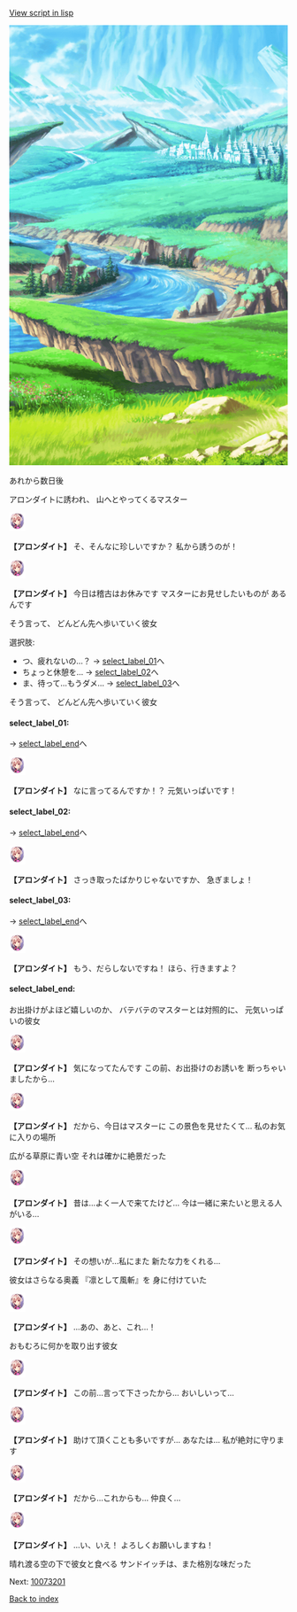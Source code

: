 [View script in lisp](../scripts/10072204.txt)

![plain.png](../images/backgrounds/plain.png)

あれから数日後

アロンダイトに誘われ、
山へとやってくるマスター

<img src="../images/units/100721.png" alt="100721.png" height="34"/>

**【アロンダイト】**
そ、そんなに珍しいですか？
私から誘うのが！

<img src="../images/units/100721.png" alt="100721.png" height="34"/>

**【アロンダイト】**
今日は稽古はお休みです
マスターにお見せしたいものが
あるんです

そう言って、
どんどん先へ歩いていく彼女

選択肢:
- つ、疲れないの…？ → [select_label_01](#select_label_01)へ
- ちょっと休憩を… → [select_label_02](#select_label_02)へ
- ま、待って…もうダメ… → [select_label_03](#select_label_03)へ

そう言って、
どんどん先へ歩いていく彼女

#### select_label_01:
 → [select_label_end](#select_label_end)へ

<img src="../images/units/100721.png" alt="100721.png" height="34"/>

**【アロンダイト】**
なに言ってるんですか！？
元気いっぱいです！

#### select_label_02:
 → [select_label_end](#select_label_end)へ

<img src="../images/units/100721.png" alt="100721.png" height="34"/>

**【アロンダイト】**
さっき取ったばかりじゃないですか、
急ぎましょ！

#### select_label_03:
 → [select_label_end](#select_label_end)へ

<img src="../images/units/100721.png" alt="100721.png" height="34"/>

**【アロンダイト】**
もう、だらしないですね！
ほら、行きますよ？

#### select_label_end:

お出掛けがよほど嬉しいのか、
バテバテのマスターとは対照的に、
元気いっぱいの彼女

<img src="../images/units/100721.png" alt="100721.png" height="34"/>

**【アロンダイト】**
気になってたんです
この前、お出掛けのお誘いを
断っちゃいましたから…

<img src="../images/units/100721.png" alt="100721.png" height="34"/>

**【アロンダイト】**
だから、今日はマスターに
この景色を見せたくて…
私のお気に入りの場所

広がる草原に青い空
それは確かに絶景だった

<img src="../images/units/100721.png" alt="100721.png" height="34"/>

**【アロンダイト】**
昔は…よく一人で来てたけど…
今は一緒に来たいと思える人がいる…

<img src="../images/units/100721.png" alt="100721.png" height="34"/>

**【アロンダイト】**
その想いが…私にまた
新たな力をくれる…

彼女はさらなる奥義
『凛として風斬』を
身に付けていた

<img src="../images/units/100721.png" alt="100721.png" height="34"/>

**【アロンダイト】**
…あの、あと、これ…！

おもむろに何かを取り出す彼女

<img src="../images/units/100721.png" alt="100721.png" height="34"/>

**【アロンダイト】**
この前…言って下さったから…
おいしいって…

<img src="../images/units/100721.png" alt="100721.png" height="34"/>

**【アロンダイト】**
助けて頂くことも多いですが…
あなたは…
私が絶対に守ります

<img src="../images/units/100721.png" alt="100721.png" height="34"/>

**【アロンダイト】**
だから…これからも…
仲良く…

<img src="../images/units/100721.png" alt="100721.png" height="34"/>

**【アロンダイト】**
…い、いえ！
よろしくお願いしますね！

晴れ渡る空の下で彼女と食べる
サンドイッチは、また格別な味だった

Next: [10073201](10073201.md)

[Back to index](index.md)
